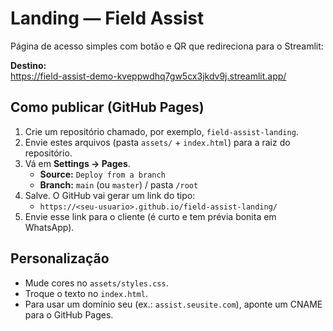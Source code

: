 
# Landing — Field Assist

Página de acesso simples com botão e QR que redireciona para o Streamlit:

**Destino:**  
https://field-assist-demo-kveppwdhq7gw5cx3jkdv9j.streamlit.app/

## Como publicar (GitHub Pages)
1. Crie um repositório chamado, por exemplo, `field-assist-landing`.
2. Envie estes arquivos (pasta `assets/` + `index.html`) para a raiz do repositório.
3. Vá em **Settings → Pages**.
   - **Source:** `Deploy from a branch`
   - **Branch:** `main` (ou `master`) / pasta `/root`
4. Salve. O GitHub vai gerar um link do tipo:
   - `https://<seu-usuario>.github.io/field-assist-landing/`
5. Envie esse link para o cliente (é curto e tem prévia bonita em WhatsApp).

## Personalização
- Mude cores no `assets/styles.css`.
- Troque o texto no `index.html`.
- Para usar um domínio seu (ex.: `assist.seusite.com`), aponte um CNAME para o GitHub Pages.
